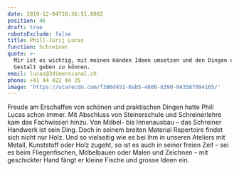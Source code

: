 ```yaml
---
date: 2019-12-04T16:36:51.800Z
position: 46
draft: true
robotsExclude: false
title: Phill-Jurij Lucas
function: Schreiner
quote: >-
  Mir ist es wichtig, mit meinen Händen Ideen umsetzen und den Dingen eine
  Gestalt geben zu können.
email: lucas@3dimensional.ch
phone: +41 44 422 44 25
image: 'https://ucarecdn.com/f300d451-0ab5-4600-8390-043587094165/'
---
```

Freude am Erschaffen von schönen und praktischen Dingen hatte Phill Lucas schon immer. Mit Abschluss von Steinerschule und Schreinerlehre kam das Fachwissen hinzu. Von Möbel- bis Innenausbau – das Schreiner Handwerk ist sein Ding. Doch in seinem breiten Material Repertoire findet sich nicht nur Holz. Und so vielseitig wie es bei ihm in unseren Ateliers mit Metall, Kunststoff oder Holz zugeht, so ist es auch in seiner freien Zeit – sei es beim Fliegenfischen, Möbelbauen oder Malen und Zeichnen – mit geschickter Hand fängt er kleine Fische und grosse Ideen ein.
